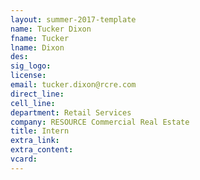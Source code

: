 ```yaml
---
layout: summer-2017-template
﻿name: Tucker Dixon
fname: Tucker
lname: Dixon
des: 
sig_logo: 
license: 
email: tucker.dixon@rcre.com
direct_line: 
cell_line: 
department: Retail Services
company: RESOURCE Commercial Real Estate
title: Intern
extra_link: 
extra_content: 
vcard: 
---
```

